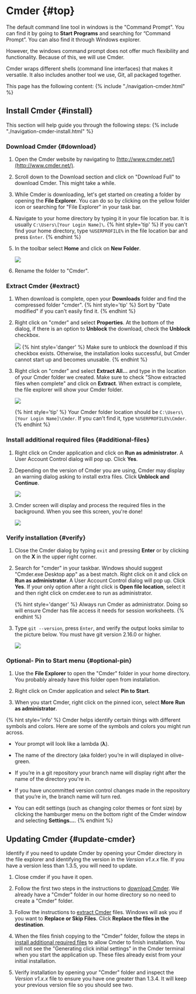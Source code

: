 # Cmder {#top}

The default command line tool in windows is the "Command Prompt". You can find it by going to **Start** <i class="fa fa-long-arrow-right"></i> **Programs** and searching for “Command Prompt”. You can also find it through Windows explorer.

However, the windows command prompt does not offer much flexibility and functionality. Because of this, we will use Cmder.

Cmder wraps different shells (command line interfaces) that makes it versatile. It also includes another tool we use, Git, all packaged together.

This page has the following content:
{% include "./navigation-cmder.html" %}

<!-- Trick markdown to give a little extra space -->
## 

## Install Cmder {#install} <span class="navigate-top"><a href="#top" title="Take me to the top of page"><i class="fa fa-chevron-circle-up" aria-hidden="true"></i></a></span>

This section will help guide you through the following steps:
{% include "./navigation-cmder-install.html" %}

### Download Cmder {#download} <span class="navigate-top"><a href="#install" title="Take me to the top of section"><i class="fa fa-caret-square-o-up" aria-hidden="true"></i></a></span>
1. Open the Cmder website by navigating to [http://www.cmder.net/](http://www.cmder.net/).

1. Scroll down to the Download section and click on "Download Full" to download Cmder. This might take a while.

1. While Cmder is downloading, let's get started on creating a folder by opening the **File Explorer**. You can do so by clicking on the yellow folder icon or searching for "File Explorer" in your task bar.

1. Navigate to your home directory by typing it in your file location bar. It is usually `C:\Users\[Your Login Name]\`.
{% hint style='tip' %}
If you can't find your home directory, type `%USERPROFILE%` in the file location bar and press `Enter`.
{% endhint %}

1. In the toolbar select **Home** and click on **New Folder**.

   ![](images/create-new-folder.PNG)

1. Rename the folder to "Cmder".


### Extract Cmder {#extract} <span class="navigate-top"><a href="#install" title="Take me to the top of section"><i class="fa fa-caret-square-o-up" aria-hidden="true"></i></a></span>
1. When download is complete, open your **Downloads** folder and find the compressed folder "cmder".
{% hint style='tip' %}
Sort by "Date modified" if you can't easily find it.
{% endhint %}

1. Right click on "cmder" and select **Properties**. At the bottom of the dialog, if there is an option to **Unblock** the download, check the **Unblock** checkbox.

   ![](images/cmder-unblock.PNG)
   {% hint style='danger' %}
Make sure to unblock the download if this checkbox exists. Otherwise, the installation looks successful, but Cmder cannot start up and becomes unusable.
   {% endhint %}

1. Right click on "cmder" and select **Extract All...** and type in the location of your Cmder folder we created. Make sure to check "Show extracted files when complete" and click on **Extract**. When extract is complete, the file explorer will show your Cmder folder.

   ![](images/extract-to-destination.PNG)

   {% hint style='tip' %}
Your Cmder folder location should be `C:\Users\[Your Login Name]\Cmder`. If you can't find it, type `%USERPROFILE%\Cmder`.
{% endhint %}


### Install additional required files {#additional-files} <span class="navigate-top"><a href="#install" title="Take me to the top of section"><i class="fa fa-caret-square-o-up" aria-hidden="true"></i></a></span>
1.  Right click on Cmder application and click on **Run as administrator**. A User Account Control dialog will pop up. Click **Yes**.

1. Depending on the version of Cmder you are using, Cmder may display an warning dialog asking to install extra files. Click **Unblock and Continue**.

   ![](images/conemu-install.PNG)
1. Cmder screen will display and process the required files in the background. When you see this screen, you're done!

   ![](images/cmder-install-complete.PNG)


### Verify installation {#verify} <span class="navigate-top"><a href="#install" title="Take me to the top of section"><i class="fa fa-caret-square-o-up" aria-hidden="true"></i></a></span>
1. Close the Cmder dialog by typing `exit` and pressing **Enter** or by clicking on the **X** in the upper right corner.

1. Search for "cmder" in your taskbar. Windows should suggest "Cmder.exe Desktop app" as a best match. Right click on it and click on **Run as administrator**. A User Account Control dialog will pop up. Click **Yes**. If your only option after a right click is **Open file location**, select it and then right click on cmder.exe to run as administrator.

   {% hint style='danger' %}
Always run Cmder as administrator. Doing so will ensure Cmder has file access it needs for session worksheets.
{% endhint %}

1. Type `git --version`, press `Enter`, and verify the output looks similar to the picture below. You must have git version 2.16.0 or higher.

   ![](images/verify-git-installed.PNG)


### Optional- Pin to Start menu {#optional-pin} <span class="navigate-top"><a href="#install" title="Take me to the top of section"><i class="fa fa-caret-square-o-up" aria-hidden="true"></i></a></span>
1. Use the **File Explorer** to open the "Cmder" folder in your home directory. You probably already have this folder open from installation.

1. Right click on Cmder application and select **Pin to Start**.

1. When you start Cmder, right click on the pinned icon, select **More** <i class="fa fa-long-arrow-right"></i> **Run as administrator**.


{% hint style='info' %}
Cmder helps identify certain things with different symbols and colors. Here are some of the symbols and colors you might run across.

* Your prompt will look like a lambda \(**λ**\).

* The name of the directory \(aka folder\) you’re in will displayed in olive-green.

* If you’re in a git repository your branch name will display right after the name of the directory you're in.

* If you have uncommitted version control changes made in the repository that you’re in, the branch name will turn red.

* You can edit settings (such as changing color themes or font size) by clicking the hamburger menu on the bottom right of the Cmder window and selecting **Settings...**.
{% endhint %}


<!-- Trick markdown to give a little extra space -->
<!-- ## 
## Using Cmder {#using-cmder} <span class="navigate-top"><a href="#top" title="Take me to the top of page"><i class="fa fa-chevron-circle-up" aria-hidden="true"></i></a></span>
{% include "./using-cmder.md" %} -->

<!-- Trick markdown to give a little extra space -->
## 
## Updating Cmder {#update-cmder} <span class="navigate-top"><a href="#top" title="Take me to the top of page"><i class="fa fa-chevron-circle-up" aria-hidden="true"></i></a></span>
Identify if you need to update Cmder by opening your Cmder directory in the file explorer and identifying the version in the _Version v1.x.x_ file. If you have a version less than 1.3.5, you will need to update.

1. Close cmder if you have it open.

1. Follow the first two steps in the instructions to [download Cmder](#download). We already have a "Cmder" folder in our home directory so no need to create a "Cmder" folder.

1. Follow the instructions to [extract Cmder](#extract) files. Windows will ask you if you want to **Replace or Skip Files**. Click **Replace the files in the destination**.  

1. When the files finish copying to the "Cmder" folder, follow the steps in [install additional required files](#additional-files) to allow Cmder to finish installation. You will not see the "Generating click initial settings" in the Cmder terminal when you start the application up. These files already exist from your initial installation.

1. Verify installation by opening your "Cmder" folder and inspect the _Version v1.x.x_ file to ensure you have one greater than 1.3.4. It will keep your previous version file so you should see two.

